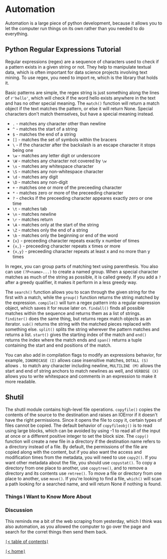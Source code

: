 # Automation

Automation is a large piece of python development, because it allows you to let the computer run things on its own rather than you needed to do everything.

<!-- https://www.datacamp.com/tutorial/python-regular-expression-tutorial -->
## Python Regular Expressions Tutorial

Regular expressions (regex) are a sequence of characters used to check if a pattern exists in a given string or not. They help to manipulate textual data, which is often important for data science projects involving text mining. To use regex, you need to import re, which is the library that holds it.

Basic patterns are simple, the regex string is just something along the lines of `r'hello'`, which will check if the word hello exists anywhere in the text and has no other special meaning. The `match()` function will return a match object if the text matches the pattern, or else it will return None. Special characters don't match themselves, but have a special meaning instead.

- `.` - matches any character other than newline
- `^` - matches the start of a string
- `$` - matches the end of a string
- `[]` - matches the set of symbols within the bracers
- `\` - if the character after the backslash is an escape character it stops being one
- `\w` - matches any letter digit or underscore
- `\W` - matches any character not covered by `\w`
- `\s` - matches any whitespace character
- `\S` - matches any non-whitespace character
- `\d` - matches any digit
- `\D` - matches any non-digit
- `+` - matches one or more of the preceeding character
- `*` - matches zero or more of the preceeding character
- `?` - checks if the preceeding character appeares exactly zero or one time
- `\t` - matches tab
- `\n` - matches newline
- `\r` - matches return
- `\A` - matches only at the start of the string
- `\Z` - matches only the end of a string
- `\b` - matches only the beginning or end of the word
- `{x}` - preceeding character repeats exactly x number of times
- `{x,}` - preceeding character repeats x times or more
- `{x,y}` - preceeding character repeats at least x and no more than y times

In regex, you can group parts of matching text using parenthesis. You also can use `(?P<name>...)` to create a named group. When a special character matches as much of the string as possible, it is called greedy. If you add a `?` after a greedy qualifier, it makes it perform in a less greedy way.

The `search()` function allows you to scan through the given string for the first with a match, while the `group()` function returns the string matched by the expression. `compile()` will turn a regex pattern into a regular expression object, which saves it for reuse later on. `findall()` finds all possible matches within the sequence and returns them as a list of strings. `finditer()` does the same thing, but returns regex match objects as an iterator. `sub()` returns the string with the matched pieces replaced with something else. `split()` splits the string wherever the pattern matches and returns a list. `start()` gives the starting index of the match and `end()` returns the index where the match ends and `span()` returns a tuple containing the start and end positions of the match.

You can also add in compilation flags to modify an expressions behavior, for example, `IGNORECASE (I)` allows case insensitive matches, `DOTALL (S)` allows `.` to match any character including newline, `MULTILINE (M)` allows the start and end of string anchors to match newlines as well, and `VERBOSE (X)` allows you to write whitespace and comments in an expression to make it more readable.

<!-- https://pymotw.com/3/shutil/ -->
## Shutil

The shutil module contains high-level file operations. `copyfile()` copies the contents of the source to the destination and raises an IOError if it doesn't have the right permissions. Since it opens the file to copy it, certain types of files cannot be copied. The default behavior of `copyfileobj()` is to read using large blocks, which can be avoided by using -1 to read all of the input at once or a different positive integer to set the block size. The `copy()` function will create a new file in a directory if the destination name refers to a directory instead of a file. By default, the permissions of the file are copied along with the content, but if you also want the access and modification times from the metadata, you will need to use `copy2()`. If you want other metadata about the file, you should use `copystat()`. To copy a directory from one place to another, use `copytree()`, and to remove a directory and its contents use `rmtree()`. To move a file or directory from one place to another, use `move()`. If you're looking to find a file, `which()` will scan a path looking for a searched name, and will return None if nothing is found.

### Things I Want to Know More About

### Discussion

This reminds me a bit of the web scraping from yesterday, which I think was also automation, as you allowed the computer to go over the page and search for the corret things then send them back.

[`[`< table of contents`]`](code401.md)

[`[`< home`]`](README.md)
